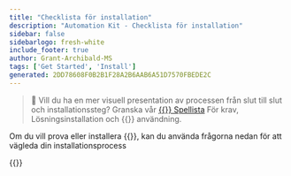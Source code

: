 ```yaml
---
title: "Checklista för installation"
description: "Automation Kit - Checklista för installation"
sidebar: false
sidebarlogo: fresh-white
include_footer: true
author: Grant-Archibald-MS
tags: ['Get Started', 'Install']
generated: 2DD78608F0B2B1F28A2B6AAB6A51D7570FBEDE2C
---
```


> 🎥 Vill du ha en mer visuell presentation av processen från slut till slut och installationssteg? Granska vår <a href='https://www.youtube.com/playlist?list=PLi9EhCY4z99VlRg4j7D1Or6XfXbUcEWZy' target='_blank'>{{<product-name>}} Spellista</a> För krav, Lösningsinstallation och {{<product-name>}} användning.

Om du vill prova eller installera {{<product-name>}}, kan du använda frågorna nedan för att vägleda din installationsprocess

{{<questions name="/content/sv/get-started/install-checklist.json" completed="Tack för att du fyller i installationschecklistan" showNavigationButtons="false" locale="sv">}}
